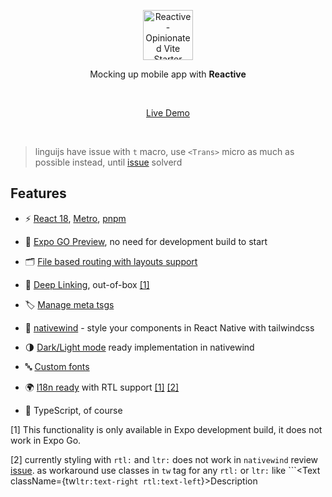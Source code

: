 <p align='center'>
  <img src='https://api.iconify.design/carbon:chart-radar.svg?color=%23939598' alt='Reactive - Opinionated Vite Starter Template' width='80'/>
</p>

<p align='center'>
Mocking up mobile app with <b>Reactive</b><br>
</p>

<br>

<p align='center'>
<a href="https://reactive-expo-template.netlify.app/">Live Demo</a>
</p>

<br>

> linguijs have issue with `t` macro, use `<Trans>` micro as much as possible instead, until [issue](https://github.com/lingui/js-lingui/issues/1933) solverd

## Features

- ⚡️ [React 18](https://react.dev/), [Metro](https://metrobundler.dev), [pnpm](https://pnpm.io/)

- 📱️ [Expo GO Preview](https://expo.dev/go), no need for development build to start

- 🗂 [File based routing with layouts support](https://docs.expo.dev/router/introduction/)

- 🔗️ [Deep Linking](https://docs.expo.dev/guides/deep-linking/), out-of-box [[1]](#1)

- 🏷️ [Manage meta tsgs](https://docs.expo.dev/router/reference/static-rendering/#meta-tags)

<!-- - 📦 [Components auto importing](./app/components) -->

<!-- - 🐻 [State Management via zustand](https://github.com/pmndrs/zustand) -->

- 🎨 [nativewind](https://github.com/antfu/unocss) - style your components in React Native with tailwindcss

- 🌗️ [Dark/Light mode](https://github.com/antfu/unocss/tree/main/packages/preset-icons) ready implementation in nativewind


<!-- - 😃 [Use icons from any icon sets with classes](https://github.com/antfu/unocss/tree/main/packages/preset-icons) -->

- 🔤 [Custom fonts](https://docs.expo.dev/develop/user-interface/fonts)

- 🌍 [I18n ready](https://lingui.dev/) with RTL support [[1]](#1) [[2]](#2)

<!-- - 📥 [APIs auto importing](https://github.com/unjs/unimport) -->

<!-- - 🗒 [Markdown Support](https://github.com/hmsk/vite-plugin-markdown?tab=readme-ov-file) -->


<!-- - 🖼 [Transform and Optmize images](https://github.com/JonasKruckenberg/imagetools/tree/main/packages/vite) -->

- 🦾 TypeScript, of course

<!-- - 🐶 Git hooks with [husky](https://typicode.github.io/husky) -->

<!-- - ⚙️ Unit Testing with [Vitest](https://github.com/vitest-dev/vitest), E2E Testing with [Cypress](https://cypress.io/) -->
  <!--on [GitHub Actions](https://github.com/features/actions) # miss ci piplines-->

<!-- - ☁️ Deploy on Netlify, zero-config -->

<!-- - 🔗 [Top Level Await](https://www.npmjs.com/package/vite-plugin-top-level-await) out of box -->

<!-- - 🔎 Inspect code with - [Vite Inspect](https://github.com/antfu/vite-plugin-inspect), and UnoCSS, visit them at `/__inspect` and `__unocss`. also open compnents in editor with [Alt + Right-Click](https://github.com/ArnaudBarre/vite-plugin-react-click-to-component) -->

<!-- - 📝 Mocking Server API with [json-server](https://github.com/yracnet/vite-plugin-json-server/tree/main) -->

<!-- > for component preview add [Preview.js](https://marketplace.visualstudio.com/items?itemName=zenclabs.previewjs) to vscode -->

<a id="1">[1]</a> 
This functionality is only available in Expo development build, it does not work in Expo Go.

<a id="2">[2]</a> 
currently styling with `rtl:` and `ltr:` does not work in `nativewind` review [issue](https://github.com/nativewind/nativewind/issues/959). as workaround use classes in `tw` tag for any `rtl:` or `ltr:` like ```<Text className={tw`ltr:text-right rtl:text-left`}>Description</Text>

<br>

<!-- ## Try it now! -->

<!-- > Reactive requires Node >=14.18 -->
<!-- 
### GitHub Template

[Create a repo from this template on GitHub](https://github.com/wusaby-rush/reactive/generate).

### Clone to local

If you prefer to do it manually with the cleaner git history

```bash
npx degit wusaby-rush/reactive my-reactive-app
cd my-reactive-app
pnpm i # If you don't have pnpm installed, run: npm install -g pnpm
```

## Checklist

When you use this template, try follow the checklist to update your info properly

- [ ] Remove the `.github` folder
- [ ] Clean up the READMEs and remove routes
- [ ] Remove tests and write your own

And, enjoy :)

## Usage

### Development

Just run and visit http://localhost:5173

```bash
pnpm dev
```

### Build

To build the App, run

```bash
pnpm build
```

And you will see the generated file in `dist` that ready to be served.

### Deploy on Netlify

Go to [Netlify](https://app.netlify.com/start) and select your clone, `OK` along the way, and your App will be live in a minute.

### Docker Production Build

First, build the vitesse image by opening the terminal in the project's root directory.

```bash
docker buildx build . -t reactive:latest
```

Run the image and specify port mapping with the `-p` flag.

```bash
docker run --rm -it -p 8080:80 reactive:latest
```

## Why

Configure apps is a headeach, I loved vitesse template for vue, so I decided do one for react.

## Expanding the ESLint configuration

If you are developing a production application, we recommend updating the configuration to enable type aware lint rules:

- Configure the top-level `parserOptions` property like this:

```js
   parserOptions: {
    ecmaVersion: 'latest',
    sourceType: 'module',
    project: ['./tsconfig.json', './tsconfig.node.json'],
    tsconfigRootDir: __dirname,
   },
```

- Replace `plugin:@typescript-eslint/recommended` to `plugin:@typescript-eslint/recommended-type-checked` or `plugin:@typescript-eslint/strict-type-checked`
- Optionally add `plugin:@typescript-eslint/stylistic-type-checked`
- Install [eslint-plugin-react](https://github.com/jsx-eslint/eslint-plugin-react) and add `plugin:react/recommended` & `plugin:react/jsx-runtime` to the `extends` list -->

